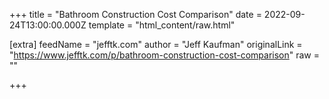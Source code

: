 
+++
title = "Bathroom Construction Cost Comparison"
date = 2022-09-24T13:00:00.000Z
template = "html_content/raw.html"

[extra]
feedName = "jefftk.com"
author = "Jeff Kaufman"
originalLink = "https://www.jefftk.com/p/bathroom-construction-cost-comparison"
raw = ""

+++

